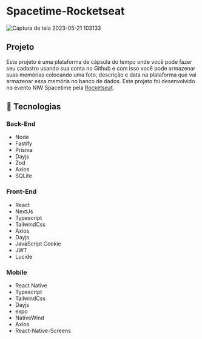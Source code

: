 # Spacetime-Rocketseat


![Captura de tela 2023-05-21 103133](https://github.com/ClecioSousa00/spacetime-rocketseat/assets/123471873/91e13461-4884-4524-8724-085bb2539ebd)


## Projeto
Este projeto é uma plataforma de cápsula do tempo onde você pode fazer seu cadastro usando sua conta no Github e com isso você pode armazenar suas memórias colocando uma foto, descrição e data na plataforma que vai armazenar essa memória no banco de dados. Este projeto foi desenvolvido no evento NlW Spacetime pela [Rocketseat](https://www.rocketseat.com.br/).


##  :rocket: Tecnologias

### Back-End
* Node
* Fastify
* Prisma
* Dayjs
* Zod
* Axios
* SQLite

### Front-End
* React
* NextJs
* Typescript
* TailwindCss
* Axios
* Dayjs
* JavaScript Cookie
* JWT
* Lucide

### Mobile
* React Native
* Typescript
* TailwindCss
* Dayjs
* expo
* NativeWind
* Axios
* React-Native-Screens
